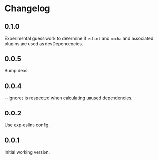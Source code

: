 # Changelog

## 0.1.0

Experimental guess work to determine if `eslint` and `mocha` and
associated plugins are used as devDependencies.

## 0.0.5

Bump deps.

## 0.0.4

--ignores is respected when calculating unused dependencies.

## 0.0.2

Use exp-eslint-config.

## 0.0.1

Initial working version.
